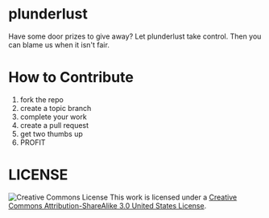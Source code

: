 plunderlust
===========

Have some door prizes to give away? Let plunderlust take control. Then you can blame us when it isn't fair.

How to Contribute
=================

1. fork the repo
2. create a topic branch
3. complete your work
4. create a pull request
5. get two thumbs up
6. PROFIT

LICENSE
=======

![Creative Commons License](http://i.creativecommons.org/l/by-sa/3.0/us/88x31.png)
This work is licensed under a
[Creative Commons Attribution-ShareAlike 3.0 United States License](http://creativecommons.org/licenses/by-sa/3.0/us/).
